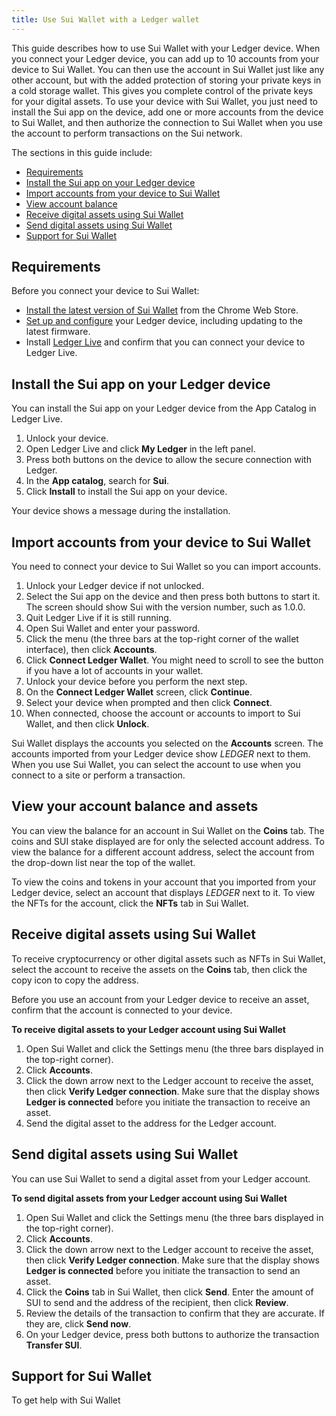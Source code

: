 ```yaml
---
title: Use Sui Wallet with a Ledger wallet
---
```


This guide describes how to use Sui Wallet with your Ledger device. When you connect your Ledger device, you can add up to 10 accounts from your device to Sui Wallet. You can then use the account in Sui Wallet just like any other account, but with the added protection of storing your private keys in a cold storage wallet. This gives you complete control of the private keys for your digital assets. To use your device with Sui Wallet, you just need to install the Sui app on the device, add one or more accounts from the device to Sui Wallet, and then authorize the connection to Sui Wallet when you use the account to perform transactions on the Sui network.

The sections in this guide include:
* [Requirements](#requirements)
* [Install the Sui app on your Ledger device](#install-the-sui-app-on-your-ledger-device)
* [Import accounts from your device to Sui Wallet](#import-accounts-from-your-device-to-sui-wallet)
* [View account balance](#view-your-account-balance-and-assets)
* [Receive digital assets using Sui Wallet](#receive-digital-assets-using-sui-wallet)
* [Send digital assets using Sui Wallet](#send-digital-assets-using-sui-wallet)
* [Support for Sui Wallet](#support-for-sui-wallet)

## Requirements

Before you connect your device to Sui Wallet:
* [Install the latest version of Sui Wallet](https://docs.sui.io/devnet/explore/wallet-browser#install-the-sui-wallet-browser-extension) from the Chrome Web Store.
* [Set up and configure](https://support.ledger.com/hc/en-us/sections/4404369606801-Getting-Started?docs=true) your Ledger device, including updating to the latest firmware.
* Install [Ledger Live](https://www.ledger.com/ledger-live) and confirm that you can connect your device to Ledger Live.

## Install the Sui app on your Ledger device

You can install the Sui app on your Ledger device from the App Catalog in Ledger Live.

1. Unlock your device.
1. Open Ledger Live and click **My Ledger** in the left panel.
1. Press both buttons on the device to allow the secure connection with Ledger.
1. In the **App catalog**, search for **Sui**.
1. Click **Install** to install the Sui app on your device.

Your device shows a message during the installation.
 
## Import accounts from your device to Sui Wallet

You need to connect your device to Sui Wallet so you can import accounts.

1. Unlock your Ledger device if not unlocked.
1. Select the Sui app on the device and then press both buttons to start it. The screen should show Sui with the version number, such as 1.0.0.
1. Quit Ledger Live if it is still running.
1. Open Sui Wallet and enter your password.
1. Click the menu (the three bars at the top-right corner of the wallet interface), then click **Accounts**.
1. Click **Connect Ledger Wallet**.
   You might need to scroll to see the button if you have a lot of accounts in your wallet.
1. Unlock your device before you perform the next step.
1. On the **Connect Ledger Wallet** screen, click **Continue**.
1. Select your device when prompted and then click **Connect**.
1. When connected, choose the account or accounts to import to Sui Wallet, and then click **Unlock**.

Sui Wallet displays the accounts you selected on the **Accounts** screen. The accounts imported from your Ledger device show *LEDGER* next to them. When you use Sui Wallet, you can select the account to use when you connect to a site or perform a transaction.

##  View your account balance and assets

You can view the balance for an account in Sui Wallet on the **Coins** tab. The coins and SUI stake displayed are for only the selected account address. To view the balance for a different account address, select the account from the drop-down list near the top of the wallet.

To view the coins and tokens in your account that you imported from your Ledger device, select an account that displays *LEDGER* next to it. To view the NFTs for the account, click the **NFTs** tab in Sui Wallet.

## Receive digital assets using Sui Wallet

To receive cryptocurrency or other digital assets such as NFTs in Sui Wallet, select the account to receive the assets on the **Coins** tab, then click the copy icon to copy the address.

Before you use an account from your Ledger device to receive an asset, confirm that the account is connected to your device.

**To receive digital assets to your Ledger account using Sui Wallet** 
1. Open Sui Wallet and click the Settings menu (the three bars displayed in the top-right corner).
1. Click **Accounts**.
1. Click the down arrow next to the Ledger account to receive the asset, then click **Verify Ledger connection**. Make sure that the display shows **Ledger is connected** before you initiate the transaction to receive an asset.
1. Send the digital asset to the address for the Ledger account.

## Send digital assets using Sui Wallet

You can use Sui Wallet to send a digital asset from your Ledger account.

**To send digital assets from your Ledger account using Sui Wallet** 
1. Open Sui Wallet and click the Settings menu (the three bars displayed in the top-right corner).
1. Click **Accounts**.
1. Click the down arrow next to the Ledger account to receive the asset, then click **Verify Ledger connection**. Make sure that the display shows **Ledger is connected** before you initiate the transaction to send an asset.
1. Click the **Coins** tab in Sui Wallet, then click **Send**.
Enter the amount of SUI to send and the address of the recipient, then click **Review**.
1. Review the details of the transaction to confirm that they are accurate. If they are, click **Send now**.
1. On your Ledger device, press both buttons to authorize the transaction **Transfer SUI**.

## Support for Sui Wallet

To get help with Sui Wallet 
